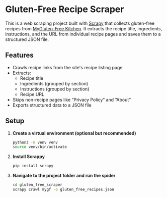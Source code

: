 # Gluten-Free Recipe Scraper

This is a web scraping project built with [Scrapy](https://scrapy.org/) that collects gluten-free recipes from [MyGluten-Free Kitchen](https://mygluten-freekitchen.com/recipes/). It extracts the recipe title, ingredients, instructions, and the URL from individual recipe pages and saves them to a structured JSON file.

## Features

- Crawls recipe links from the site's recipe listing page
- Extracts:
  - Recipe title
  - Ingredients (grouped by section)
  - Instructions (grouped by section)
  - Recipe URL
- Skips non-recipe pages like “Privacy Policy” and “About”
- Exports structured data to a JSON file

## Setup

1. **Create a virtual environment (optional but recommended)**

   ```bash
   python3 -m venv venv
   source venv/bin/activate

2. **Install Scrappy**
   ```bash
   pip install scrapy

3. **Navigate to the project folder and run the spider**
   ```bash
   cd gluten_free_scraper
   scrapy crawl mygf -o gluten_free_recipes.json

